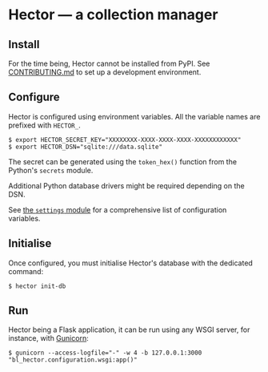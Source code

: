 # Hector — a collection manager

## Install

For the time being, Hector cannot be installed from PyPI.
See [CONTRIBUTING.md]() to set up a development environment.


## Configure

Hector is configured using environment variables.
All the variable names are prefixed with `HECTOR_`.

```console
$ export HECTOR_SECRET_KEY="XXXXXXXX-XXXX-XXXX-XXXX-XXXXXXXXXXXX"
$ export HECTOR_DSN="sqlite:///data.sqlite"
```

The secret can be generated using the `token_hex()` function from
the Python's `secrets` module.

Additional Python database drivers might be required depending on the DSN.

See [the `settings` module](bl_hector/infrastructure/settings.py) for
a comprehensive list of configuration variables.


## Initialise

Once configured, you must initialise Hector's database with the dedicated command:

```console
$ hector init-db
```


## Run

Hector being a Flask application, it can be run using any WSGI server,
for instance, with [Gunicorn](https://gunicorn.org):

```console
$ gunicorn --access-logfile="-" -w 4 -b 127.0.0.1:3000 "bl_hector.configuration.wsgi:app()"
```
